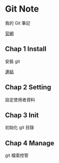 # Git Note

我的 Git 筆記

[官網](https://git-scm.com/)

## Chap 1 Install

安裝 git

[連結](Chap1.Install.md)

## Chap 2 Setting

設定使用者資料

## Chap 3 Init

初始化 git 目錄

## Chap 4 Manage

git 檔案控管

